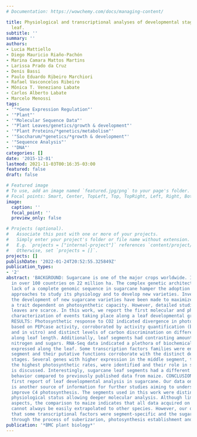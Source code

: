 ```yaml
---
# Documentation: https://wowchemy.com/docs/managing-content/

title: Physiological and transcriptional analyses of developmental stages along sugarcane
  leaf.
subtitle: ''
summary: ''
authors:
- Lucia Mattiello
- Diego Mauricio Riaño-Pachón
- Marina Camara Mattos Martins
- Larissa Prado da Cruz
- Denis Bassi
- Paulo Eduardo Ribeiro Marchiori
- Rafael Vasconcelos Ribeiro
- Mônica T. Veneziano Labate
- Carlos Alberto Labate
- Marcelo Menossi
tags:
- '"*Gene Expression Regulation"'
- '"Plant"'
- '"Molecular Sequence Data"'
- '"Plant Leaves/genetics/growth & development"'
- '"Plant Proteins/*genetics/metabolism"'
- '"Saccharum/*genetics/*growth & development"'
- '"Sequence Analysis"'
- '"DNA"'
categories: []
date: '2015-12-01'
lastmod: 2021-11-03T00:16:35-03:00
featured: false
draft: false

# Featured image
# To use, add an image named `featured.jpg/png` to your page's folder.
# Focal points: Smart, Center, TopLeft, Top, TopRight, Left, Right, BottomLeft, Bottom, BottomRight.
image:
  caption: ''
  focal_point: ''
  preview_only: false

# Projects (optional).
#   Associate this post with one or more of your projects.
#   Simply enter your project's folder or file name without extension.
#   E.g. `projects = ["internal-project"]` references `content/project/deep-learning/index.md`.
#   Otherwise, set `projects = []`.
projects: []
publishDate: '2022-01-24T20:52:55.325849Z'
publication_types:
- '2'
abstract: 'BACKGROUND: Sugarcane is one of the major crops worldwide. It is cultivated
  in over 100 countries on 22 million ha. The complex genetic architecture and the
  lack of a complete genomic sequence in sugarcane hamper the adoption of molecular
  approaches to study its physiology and to develop new varieties. Investments on
  the development of new sugarcane varieties have been made to maximize sucrose yield,
  a trait dependent on photosynthetic capacity. However, detailed studies on sugarcane
  leaves are scarce. In this work, we report the first molecular and physiological
  characterization of events taking place along a leaf developmental gradient in sugarcane.
  RESULTS: Photosynthetic response to CO2 indicated divergence in photosynthetic capacity
  based on PEPcase activity, corroborated by activity quantification (both in vivo
  and in vitro) and distinct levels of carbon discrimination on different segments
  along leaf length. Additionally, leaf segments had contrasting amount of chlorophyll,
  nitrogen and sugars. RNA-Seq data indicated a plethora of biochemical pathways differentially
  expressed along the leaf. Some transcription factors families were enriched on each
  segment and their putative functions corroborate with the distinct developmental
  stages. Several genes with higher expression in the middle segment, the one with
  the highest photosynthetic rates, were identified and their role in sugarcane productivity
  is discussed. Interestingly, sugarcane leaf segments had a different transcriptional
  behavior compared to previously published data from maize. CONCLUSION: This is the
  first report of leaf developmental analysis in sugarcane. Our data on sugarcane
  is another source of information for further studies aiming to understand and/or
  improve C4 photosynthesis. The segments used in this work were distinct in their
  physiological status allowing deeper molecular analysis. Although limited in some
  aspects, the comparison to maize indicates that all data acquired on one C4 species
  cannot always be easily extrapolated to other species. However, our data indicates
  that some transcriptional factors were segment-specific and the sugarcane leaf undergoes
  through the process of suberizarion, photosynthesis establishment and senescence.'
publication: '*BMC plant biology*'
---
```

